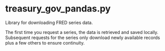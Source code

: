 # treasury_gov_pandas.py

Library for downloading FRED series data.

The first time you request a series, the data is retrieved and saved locally. Subsequent requests for the series only download newly available records plus a few others to ensure continuity.


